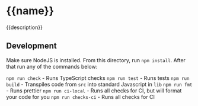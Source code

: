 # {{name}}

{{description}}

## Development

Make sure NodeJS is installed. From this directory, run `npm install`. After that run any of the commands below:

`npm run check` - Runs TypeScript checks
`npm run test` - Runs tests
`npm run build` - Transpiles code from `src` into standard Javascript in `lib`
`npm run fmt` - Runs prettier
`npm run ci-local` - Runs all checks for CI, but will format your code for you
`npm run checks-ci` - Runs all checks for CI
